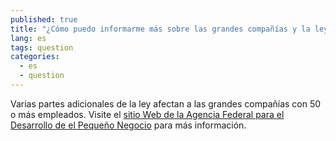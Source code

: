 ```yaml
---
published: true
title: "¿Cómo puedo informarme más sobre las grandes compañías y la ley del cuidado médico?"
lang: es
tags: question
categories: 
  - es
  - question
---
```


Varias partes adicionales de la ley afectan a las grandes compañías con 50 o más empleados. Visite el [sitio Web de la Agencia Federal para el Desarrollo de el Pequeño Negocio]( http://www.sba.gov/content/employers-with-50-or-more-employees) para más información.
